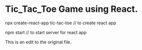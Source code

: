 # Tic_Tac_Toe Game using React.

npx create-react-app tic-tac-toe // to create react app

npm start // to start server for react app

This is an edit to the original file.
